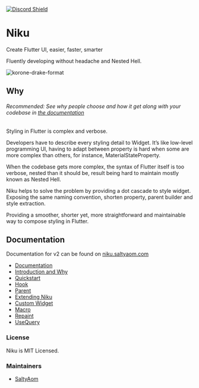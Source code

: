 [![Discord Shield](https://discordapp.com/api/guilds/953233485991149588/widget.png?style=shield)](https://discord.gg/hC7v87Ff2C)
# Niku
Create Flutter UI, easier, faster, smarter

Fluently developing without headache and Nested Hell.

![korone-drake-format](https://user-images.githubusercontent.com/35027979/172646096-fa0c4b49-4633-4b79-91db-22b90c47b0bc.jpg)

## Why
###### Recommended: See why people choose and how it get along with your codebase in [the documentation](https://niku.saltyaom.com)

Styling in Flutter is complex and verbose.

Developers have to describe every styling detail to Widget.
It’s like low-level programming UI, having to adapt between property is hard when some are more complex than others, for instance, MaterialStateProperty.

When the codebase gets more complex, the syntax of Flutter itself is too verbose, nested than it should be, result being hard to maintain mostly known as Nested Hell.

Niku helps to solve the problem by providing a dot cascade to style widget.
Exposing the same naming convention, shorten property, parent builder and style extraction.

Providing a smoother, shorter yet, more straightforward and maintainable way to compose styling in Flutter.

## Documentation
Documentation for v2 can be found on [niku.saltyaom.com](https://niku.saltyaom.com)

- [Documentation](https://niku.saltyaom.com)
- [Introduction and Why](https://niku.saltyaom.com/docs)
- [Quickstart](https://niku.saltyaom.com/docs/quickstart)
- [Hook](https://niku.saltyaom.com/docs/hook)
- [Parent](https://niku.saltyaom.com/docs/parent)
- [Extending Niku](https://niku.saltyaom.com/docs/extending-niku)
- [Custom Widget](https://niku.saltyaom.com/docs/custom-widget)
- [Macro](https://niku.saltyaom.com/docs/macro)
- [Repaint](https://niku.saltyaom.com/docs/repaint)
- [UseQuery](https://niku.saltyaom.com/docs/use-query)

### License
Niku is MIT Licensed.

### Maintainers
- [SaltyAom](https://github.com/saltyaom)
